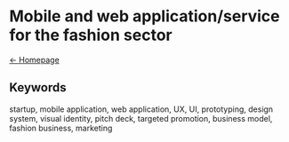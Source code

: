 # Mobile and web application/service for the fashion sector
[← Homepage](https://martinstroleny.github.io/english-for-designers/07-homepage/index)

## Keywords
startup, mobile application, web application, UX, UI, prototyping, design system, visual identity, pitch deck, targeted promotion, business model, fashion business, marketing
